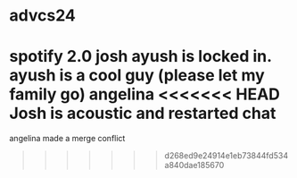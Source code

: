 # advcs24
spotify 2.0
josh
ayush is locked in.
ayush is a cool guy (please let my family go)
angelina 
<<<<<<< HEAD
Josh is acoustic and restarted chat
=======
angelina made a merge conflict 
>>>>>>> d268ed9e24914e1eb73844fd534a840dae185670
